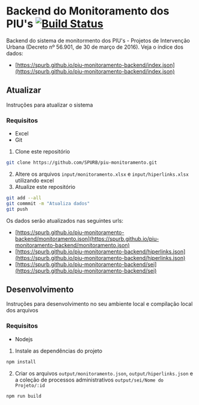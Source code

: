 # Backend do Monitoramento dos PIU's [![Build Status](https://travis-ci.org/SPURB/piu-monitoramento-backend.svg?branch=master)](https://travis-ci.org/SPURB/piu-monitoramento-backend)
Backend do sistema de monitormento dos PIU's - Projetos de Intervenção Urbana (Decreto nº 56.901, de 30 de março de 2016). Veja o índice dos dados:

- [https://spurb.github.io/piu-monitoramento-backend/index.json](https://spurb.github.io/piu-monitoramento-backend/index.json)

## Atualizar
Instruções para atualizar o sistema

### Requisitos
* Excel
* Git

1. Clone este repositório
```bash
git clone https://github.com/SPURB/piu-monitoramento.git
```
2. Altere os arquivos `input/monitoramento.xlsx` e `input/hiperlinks.xlsx` utilizando excel
3. Atualize este repositório
```bash
git add --all
git commmit -m "Atualiza dados"
git push
```

Os dados serão atualizados nas seguintes urls:
 - [https://spurb.github.io/piu-monitoramento-backend/monitoramento.json](https://spurb.github.io/piu-monitoramento-backend/monitoramento.json)
 - [https://spurb.github.io/piu-monitoramento-backend/hiperlinks.json](https://spurb.github.io/piu-monitoramento-backend/hiperlinks.json)
 - [https://spurb.github.io/piu-monitoramento-backend/sei](https://spurb.github.io/piu-monitoramento-backend/sei)

## Desenvolvimento
Instruções para desenvolvimento no seu ambiente local e compilação local dos arquivos

### Requisitos
* Nodejs

1. Instale as dependências do projeto 
```bash
npm install 
```
2. Criar os arquivos `output/monitoramento.json`, `output/hiperlinks.json` e a coleção de processos administrativos `output/sei/Nome do Projeto/:id`
```
npm run build
```

